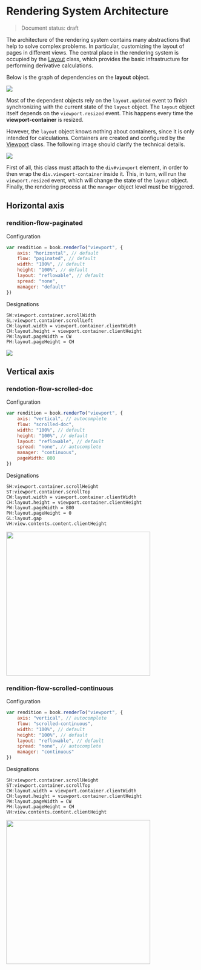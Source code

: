 # Rendering System Architecture

>Document status: draft

The architecture of the rendering system contains many abstractions that help to solve complex problems. In particular, customizing the layout of pages in different views. The central place in the rendering system is occupied by the [Layout](API/layout.md) class, which provides the basic infrastructure for performing derivative calculations.

Below is the graph of dependencies on the **layout** object.

<img src="../assets/img/deps.svg" class="horizontal" />

Most of the dependent objects rely on the `layout.updated` event to finish synchronizing with the current state of the `layout` object. The `layout` object itself depends on the `viewport.resized` event. This happens every time the **viewport-container** is resized.

However, the `layout` object knows nothing about containers, since it is only intended for calculations. Containers are created and configured by the [Viewport](API/viewport.md) class. The following image should clarify the technical details.

<img src="../assets/img/rendition-viewport.svg" class="horizontal" />

First of all, this class must attach to the `div#viewport` element, in order to then wrap the `div.viewport-container` inside it. This, in turn, will run the `viewport.resized` event, which will change the state of the `layout` object. Finally, the rendering process at the `manager` object level must be triggered.

## Horizontal axis

### rendition-flow-paginated

Configuration

```js
var rendition = book.renderTo("viewport", {
    axis: "horizontal", // default
    flow: "paginated", // default
    width: "100%", // default
    height: "100%", // default
    layout: "reflowable", // default
    spread: "none",
    manager: "default"
})
```

Designations

```
SW:viewport.container.scrollWidth
SL:viewport.container.scrollLeft
CW:layout.width = viewport.container.clientWidth
CH:layout.height = viewport.container.clientHeight
PW:layout.pageWidth = CW
PH:layout.pageHeight = CH
```

<img src="../assets/img/rendition-flow-painated.svg" class="horizontal" />

## Vertical axis

### rendotion-flow-scrolled-doc

Configuration

```js
var rendition = book.renderTo("viewport", {
    axis: "vertical", // autocomplete
    flow: "scrolled-doc",
    width: "100%", // default
    height: "100%", // default
    layout: "reflowable", // default
    spread: "none", // autocomplete
    manager: "continuous",
    pageWidth: 800
})
```

Designations

```
SH:viewport.container.scrollHeight
ST:viewport.container.scrollTop
CW:layout.width = viewport.container.clientWidth
CH:layout.height = viewport.container.clientHeight
PW:layout.pageWidth = 800
PH:layout.pageHeight = 0
GL:layout.gap
VH:view.contents.content.clientHeight
```

<img src="../assets/img/rendition-flow-scrolled-doc.svg" width=380 />

### rendition-flow-scrolled-continuous

Configuration

```js
var rendition = book.renderTo("viewport", {
    axis: "vertical", // autocomplete
    flow: "scrolled-continuous",
    width: "100%", // default
    height: "100%", // default
    layout: "reflowable", // default
    spread: "none", // autocomplete
    manager: "continuous"
})
```

Designations

```
SH:viewport.container.scrollHeight
ST:viewport.container.scrollTop
CW:layout.width = viewport.container.clientWidth
CH:layout.height = viewport.container.clientHeight
PW:layout.pageWidth = CW
PH:layout.pageHeight = CH
VH:view.contents.content.clientHeight
```

<img src="../assets/img/rendition-flow-scrolled-continuous.svg" width=380 />